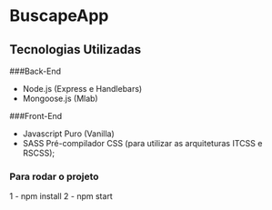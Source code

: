 # BuscapeApp

## Tecnologias Utilizadas
###Back-End
- Node.js (Express e Handlebars)
- Mongoose.js (Mlab)

###Front-End
- Javascript Puro (Vanilla)
- SASS Pré-compilador CSS (para utilizar as arquiteturas ITCSS e RSCSS);

### Para rodar o projeto
1 - npm install
2 - npm start
